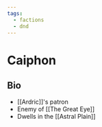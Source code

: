 ```yaml
---
tags:
  - factions
  - dnd
---
```

# Caiphon
## Bio
- [[Ardric]]'s patron
- Enemy of [[The Great Eye]]
- Dwells in the [[Astral Plain]]